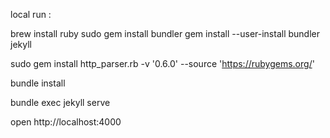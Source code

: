 local run :

brew install ruby 
sudo gem install bundler
gem install --user-install bundler jekyll

sudo gem install http_parser.rb -v '0.6.0' --source 'https://rubygems.org/'

bundle install

bundle exec jekyll serve

open http://localhost:4000